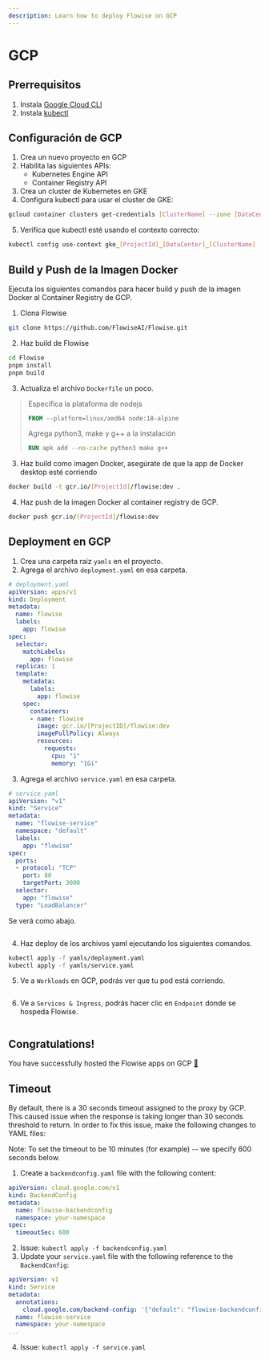 ```yaml
---
description: Learn how to deploy Flowise on GCP
---
```


# GCP

## Prerrequisitos

1. Instala [Google Cloud CLI](https://cloud.google.com/sdk/docs/install)
2. Instala [kubectl](https://kubernetes.io/docs/tasks/tools/)

## Configuración de GCP

1. Crea un nuevo proyecto en GCP
2. Habilita las siguientes APIs:
   * Kubernetes Engine API
   * Container Registry API
3. Crea un cluster de Kubernetes en GKE
4. Configura kubectl para usar el cluster de GKE:

```bash
gcloud container clusters get-credentials [ClusterName] --zone [DataCenter] --project [ProjectId]
```

5. Verifica que kubectl esté usando el contexto correcto:

```bash
kubectl config use-context gke_[ProjectId]_[DataCenter]_[ClusterName]
```

## Build y Push de la Imagen Docker

Ejecuta los siguientes comandos para hacer build y push de la imagen Docker al Container Registry de GCP.

1. Clona Flowise

```bash
git clone https://github.com/FlowiseAI/Flowise.git
```

2. Haz build de Flowise

```bash
cd Flowise
pnpm install
pnpm build
```

3. Actualiza el archivo `Dockerfile` un poco.

> Especifica la plataforma de nodejs
>
> ```dockerfile
> FROM --platform=linux/amd64 node:18-alpine
> ```
>
> Agrega python3, make y g++ a la instalación
>
> ```dockerfile
> RUN apk add --no-cache python3 make g++
> ```

3. Haz build como imagen Docker, asegúrate de que la app de Docker desktop esté corriendo

```bash
docker build -t gcr.io/[ProjectId]/flowise:dev .
```

4. Haz push de la imagen Docker al container registry de GCP.

```bash
docker push gcr.io/[ProjectId]/flowise:dev
```

## Deployment en GCP

1. Crea una carpeta raíz `yamls` en el proyecto.
2. Agrega el archivo `deployment.yaml` en esa carpeta.

```yaml
# deployment.yaml
apiVersion: apps/v1
kind: Deployment
metadata:
  name: flowise
  labels:
    app: flowise
spec:
  selector:
    matchLabels:
      app: flowise
  replicas: 1
  template:
    metadata:
      labels:
        app: flowise
    spec:
      containers:
      - name: flowise
        image: gcr.io/[ProjectID]/flowise:dev
        imagePullPolicy: Always
        resources: 
          requests:
            cpu: "1"
            memory: "1Gi"
```

3. Agrega el archivo `service.yaml` en esa carpeta.

```yaml
# service.yaml
apiVersion: "v1"
kind: "Service"
metadata:
  name: "flowise-service"
  namespace: "default"
  labels:
    app: "flowise"
spec:
  ports:
  - protocol: "TCP"
    port: 80
    targetPort: 3000
  selector:
    app: "flowise"
  type: "LoadBalancer"
```

Se verá como abajo.

<figure><img src="../../.gitbook/assets/gcp/3.png" alt=""><figcaption></figcaption></figure>

4. Haz deploy de los archivos yaml ejecutando los siguientes comandos.

```bash
kubectl apply -f yamls/deployment.yaml
kubectl apply -f yamls/service.yaml
```

5. Ve a `Workloads` en GCP, podrás ver que tu pod está corriendo.

<figure><img src="../../.gitbook/assets/gcp/4.png" alt=""><figcaption></figcaption></figure>

6. Ve a `Services & Ingress`, podrás hacer clic en `Endpoint` donde se hospeda Flowise.

<figure><img src="../../.gitbook/assets/gcp/5.png" alt=""><figcaption></figcaption></figure>

## Congratulations!

You have successfully hosted the Flowise apps on GCP [🥳](https://emojipedia.org/partying-face/)

## Timeout

By default, there is a 30 seconds timeout assigned to the proxy by GCP. This caused issue when the response is taking longer than 30 seconds threshold to return. In order to fix this issue, make the following changes to YAML files:

Note: To set the timeout to be 10 minutes (for example) -- we specify 600 seconds below.

1. Create a `backendconfig.yaml` file with the following content:

```yaml
apiVersion: cloud.google.com/v1
kind: BackendConfig
metadata:
  name: flowise-backendconfig
  namespace: your-namespace
spec:
  timeoutSec: 600
```

2. Issue: `kubectl apply -f backendconfig.yaml`
3. Update your `service.yaml` file with the following reference to the `BackendConfig`:

```yaml
apiVersion: v1
kind: Service
metadata:
  annotations:
    cloud.google.com/backend-config: '{"default": "flowise-backendconfig"}'
  name: flowise-service
  namespace: your-namespace
...
```

4. Issue: `kubectl apply -f service.yaml`
